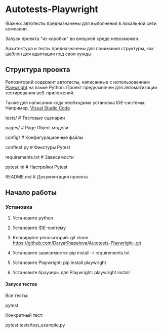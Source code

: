 # Autotests-Playwright 
!Важно: автотесты предназначены для выполнения в локальной сети компании.

Запуск проекта "из коробки" во внешней среде невозможен.

Архитектура и тесты предназначены для понимания структуры, как шаблон для адаптации под свои нужды
## Структура проекта
Репозиторий содержит автотесты, написанные с использованием [Playwright](https://playwright.dev/python/) на языке Python. Проект предназначен для автоматизации тестирования веб-приложений.

Также для написания кода необходима установка IDE-системы. Например, [Visual Studio Code](https://code.visualstudio.com/Download)

 tests/ # Тестовые сценарии
 
 pages/ # Page Object модели
 
 config/ # Конфигурационные файлы
 
 conftest.py # Фикстуры Pytest
 
 requirements.txt # Зависимости
 
 pytest.ini # Настройки Pytest
 
 README.md # Документация проекта
## Начало работы 
### Установка 
1. Установите python
2. Установите IDE-систему
3. Клонируйте репозиторий:
git clone https://github.com/DaryaKhapalova/Autotests-Playwright-.git

4. Установите зависимости:
pip install -r requirements.txt

5. Установите Playwright:
pip install playwright

6. Установите браузеры для Playwright:
playwright install
#### Запуск тестов
Все тесты:

pytest

Конкретный тест:

pytest tests/test_example.py
